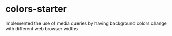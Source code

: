 # colors-starter
Implemented the use of media queries by having background colors change with different web browser widths
